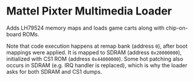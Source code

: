 # Mattel Pixter Multimedia Loader

Adds LH79524 memory maps and loads game carts along with chip-on-board ROMs.

Note that code execution happens at remap bank (address `0`), after boot mappings were applied. It is mapped to SDRAM (address `0x20000000`), initialized with CS1 ROM (address `0x44000000`). Some hot patching also occurs in SDRAM (e.g. IRQ handler is replaced), which is why the loader asks for both SDRAM and CS1 dumps.

